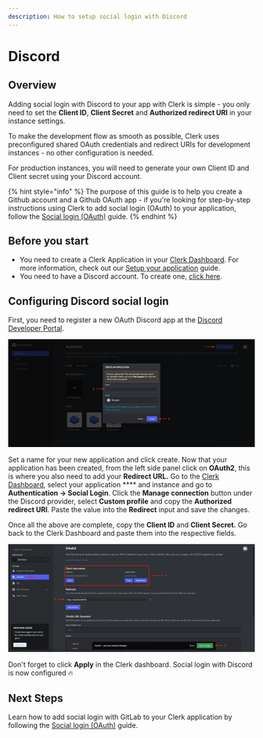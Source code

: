 ```yaml
---
description: How to setup social login with Discord
---
```


# Discord

## Overview

Adding social login with Discord to your app with Clerk is simple -  you only need to set the **Client ID**, **Client Secret** and **Authorized redirect URI** in your instance settings.

To make the development flow as smooth as possible, Clerk uses preconfigured shared OAuth credentials and redirect URIs for development instances - no other configuration is needed.&#x20;

For production instances, you will need to generate your own Client ID and Client secret using your Discord account.

{% hint style="info" %}
The purpose of this guide is to help you create a Github account and a Github OAuth app - if you're looking for step-by-step instructions using Clerk to add social login (OAuth) to your application, follow the [Social login (OAuth)](../../popular-guides/social-login-oauth.md) guide.
{% endhint %}

## Before you start

* You need to create a Clerk Application in your [Clerk Dashboard](https://dashboard.clerk.dev). For more information, check out our [Setup your application](../../popular-guides/setup-your-application.md) guide.
* You need to have a Discord account. To create one, [click here](https://discord.com/register).

## Configuring Discord social login

First, you need to register a new OAuth Discord app at the [Discord Developer Portal](https://discord.com/developers/applications).

![Creating an OAuth Discord app](../../.gitbook/assets/discord-create-app.png)

Set a name for your new application and click create. Now that your application has been created, from the left side panel click on **OAuth2**, this is where you also need to add your **Redirect URL.** Go to the [Clerk Dashboard](https://dashboard.clerk.dev), select your application **** and instance and go to **Authentication -> Social Login**. Click the **Manage connection** button under the Discord provider, select **Custom profile** and copy the **Authorized redirect URI**. Paste the value into the **Redirect** input and save the changes.

Once all the above are complete, copy the **Client ID** and **Client Secret.** Go back to the Clerk Dashboard and paste them into the respective fields.

![Obtaining the Client ID and Client secret](../../.gitbook/assets/discord-credentials.png)

Don't forget to click **Apply** in the Clerk dashboard. Social login with Discord is now configured 🔥&#x20;

## Next Steps

Learn how to add social login with GitLab to your Clerk application by following the [Social login (OAuth)](../../popular-guides/social-login-oauth.md) guide.

